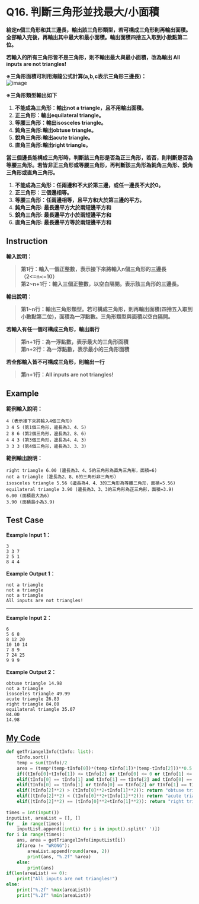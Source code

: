 # Q16. 判斷三角形並找最大/小面積

**給定n個三角形和其三邊長，輸出該三角形類型，若可構成三角形則再輸出面積。全部輸入完後，再輸出其中最大和最小面積。輸出面積四捨五入取到小數點第二位。**  

**若輸入的所有三角形皆不是三角形，則不輸出最大與最小面積，改為輸出 All inputs are not triangles!**  

**※三角形面積可利用海龍公式計算(a,b,c表示三角形三邊長)：**  
![image](https://i.imgur.com/SLsEZR5.png)

**※三角形類型輸出如下**  
1. **不能成為三角形：輸出not a triangle，且不用輸出面積。**  
2. **正三角形：輸出equilateral triangle。**  
3. **等腰三角形：輸出isosceles triangle。**  
4. **鈍角三角形:輸出obtuse triangle。**  
5. **銳角三角形:輸出acute triangle。**  
6. **直角三角形:輸出right triangle。**  

**當三個邊長能構成三角形時，判斷該三角形是否為正三角形，若否，則判斷是否為等腰三角形。若皆非正三角形或等腰三角形，再判斷該三角形為鈍角三角形、銳角三角形或直角三角形。**  
1. **不能成為三角形：任兩邊和不大於第三邊，或任一邊長不大於0。**  
2. **正三角形：三個邊相等。**  
3. **等腰三角形：任兩邊相等，且平方和大於第三邊的平方。**  
4. **鈍角三角形: 最長邊平方大於兩短邊平方和**  
5. **銳角三角形: 最長邊平方小於兩短邊平方和**  
6. **直角三角形: 最長邊平方等於兩短邊平方和**  

## Instruction

**輸入說明：**
> **第1行：輸入一個正整數，表示接下來將輸入n個三角形的三邊長（2<=n<=10）**  
  **第2~n+1行：輸入三個正整數，以空白隔開。表示該三角形的三邊長。**  

**輸出說明：**
> **第1~n行：輸出三角形類型。若可構成三角形，則再輸出面積(四捨五入取到小數點第二位)，面積為一浮點數。三角形類型與面積以空白隔開。**  

**若輸入有任一個可構成三角形，輸出兩行**  
> **第n+1行：為一浮點數，表示最大的三角形面積**  
  **第n+2行：為一浮點數，表示最小的三角形面積**  

**若全部輸入皆不可構成三角形，則輸出一行**  
> **第n+1行：All inputs are not triangles!**  

## Example

**範例輸入說明：**  

    4 (表示接下來將輸入4個三角形)
    3 4 5 (第1個三角形，邊長為3、4、5)
    2 8 6 (第2個三角形，邊長為2、8、6)
    4 4 3 (第3個三角形，邊長為4、4、3)
    3 3 3 (第4個三角形，邊長為3、3、3)

**範例輸出說明：**  

    right triangle 6.00 (邊長為3、4、5的三角形為直角三角形，面積=6)
    not a triangle (邊長為2、8、6的三角形非三角形)
    isosceles triangle 5.56 (邊長為4、4、3的三角形為等腰三角形，面積=5.56)
    equilateral triangle 3.90 (邊長為3、3、3的三角形為正三角形，面積=3.9)
    6.00 (面積最大為6)
    3.90 (面積最小為3.9)

## Test Case

**Example Input 1：**

    3
    3 3 7
    2 5 1
    8 4 4
**Example Output 1：**

    not a triangle
    not a triangle
    not a triangle
    All inputs are not triangles!
- - -
**Example Input 2：**

    6
    5 6 8
    8 12 20
    10 10 14
    7 8 9
    7 24 25
    9 9 9
**Example Output 2：**

    obtuse triangle 14.98
    not a triangle
    isosceles triangle 49.99
    acute triangle 26.83
    right triangle 84.00
    equilateral triangle 35.07
    84.00
    14.98

## [My Code](../HomeWork/q016.py)

```python
def getTriangelInfo(tInfo: list):
    tInfo.sort()
    temp = sum(tInfo)/2
    area = (temp*(temp-tInfo[0])*(temp-tInfo[1])*(temp-tInfo[2]))**0.5
    if((tInfo[0]+tInfo[1]) <= tInfo[2] or tInfo[0] <= 0 or tInfo[1] <= 0 or tInfo[2] <= 0): return "not a triangle", "WRONG"
    elif(tInfo[0] == tInfo[1] and tInfo[1] == tInfo[2] and tInfo[0] == tInfo[2]): return "equilateral triangle", area
    elif(tInfo[0] == tInfo[1] or tInfo[0] == tInfo[2] or tInfo[1] == tInfo[2]): return "isosceles triangle", area
    elif((tInfo[2]**2) > (tInfo[0]**2+tInfo[1]**2)): return "obtuse triangle", area
    elif((tInfo[2]**2) < (tInfo[0]**2+tInfo[1]**2)): return "acute triangle", area
    elif((tInfo[2]**2) == (tInfo[0]**2+tInfo[1]**2)): return "right triangle", area
    
times = int(input())
inputList, areaList = [], []
for _ in range(times):
    inputList.append([int(i) for i in input().split(' ')])
for i in range(times):
    ans, area = getTriangelInfo(inputList[i])
    if(area != "WRONG"):
        areaList.append(round(area, 2))
        print(ans, "%.2f" %area)
    else:
        print(ans)
if(len(areaList) == 0): 
    print("All inputs are not triangles!")
else:
    print("%.2f" %max(areaList))
    print("%.2f" %min(areaList))
```